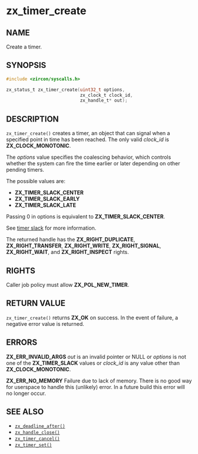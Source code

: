 # zx_timer_create

## NAME

<!-- Contents of this heading updated by update-docs-from-fidl, do not edit. -->

Create a timer.

## SYNOPSIS

<!-- Contents of this heading updated by update-docs-from-fidl, do not edit. -->

```c
#include <zircon/syscalls.h>

zx_status_t zx_timer_create(uint32_t options,
                            zx_clock_t clock_id,
                            zx_handle_t* out);
```

## DESCRIPTION

`zx_timer_create()` creates a timer, an object that can signal
when a specified point in time has been reached. The only valid
*clock_id* is **ZX_CLOCK_MONOTONIC**.

The *options* value specifies the coalescing behavior, which
controls whether the system can fire the time earlier or later
depending on other pending timers.

The possible values are:

+ **ZX_TIMER_SLACK_CENTER**
+ **ZX_TIMER_SLACK_EARLY**
+ **ZX_TIMER_SLACK_LATE**

Passing 0 in options is equivalent to **ZX_TIMER_SLACK_CENTER**.

See [timer slack](/docs/concepts/kernel/timer_slack.md) for more information.

The returned handle has the **ZX_RIGHT_DUPLICATE**, **ZX_RIGHT_TRANSFER**,
**ZX_RIGHT_WRITE**, **ZX_RIGHT_SIGNAL**, **ZX_RIGHT_WAIT**, and
**ZX_RIGHT_INSPECT** rights.

## RIGHTS

<!-- Contents of this heading updated by update-docs-from-fidl, do not edit. -->

Caller job policy must allow **ZX_POL_NEW_TIMER**.

## RETURN VALUE

`zx_timer_create()` returns **ZX_OK** on success. In the event
of failure, a negative error value is returned.

## ERRORS

**ZX_ERR_INVALID_ARGS**  *out* is an invalid pointer or NULL or
*options* is not one of the **ZX_TIMER_SLACK** values or *clock_id* is
any value other than **ZX_CLOCK_MONOTONIC**.

**ZX_ERR_NO_MEMORY**  Failure due to lack of memory.
There is no good way for userspace to handle this (unlikely) error.
In a future build this error will no longer occur.

## SEE ALSO

 - [`zx_deadline_after()`]
 - [`zx_handle_close()`]
 - [`zx_timer_cancel()`]
 - [`zx_timer_set()`]

<!-- References updated by update-docs-from-fidl, do not edit. -->

[`zx_deadline_after()`]: deadline_after.md
[`zx_handle_close()`]: handle_close.md
[`zx_timer_cancel()`]: timer_cancel.md
[`zx_timer_set()`]: timer_set.md
